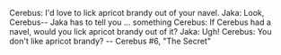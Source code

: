 Cerebus:	I'd love to lick apricot brandy out of your navel.
Jaka:		Look, Cerebus-- Jaka has to tell you ... something
Cerebus:	If Cerebus had a navel, would you lick apricot brandy out of it?
Jaka:		Ugh!
Cerebus:	You don't like apricot brandy?
		-- Cerebus #6, "The Secret"
